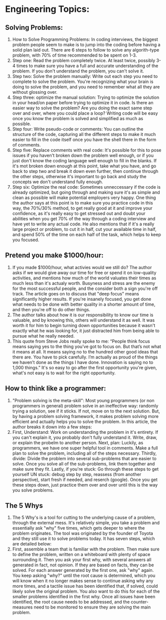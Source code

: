 # Engineering Topics:

## Solving Problems:

  1. How to Solve Programming Problems: In coding interviews, the biggest problem people seem to make is to jump into the coding before having a solid plan laid out. There are 6 steps to follow to solve any algorith-type problem, with 70% of time recommended to be spent on 1-3.
  2. Step one: Read the problem completely twice. At least twice, possibly 3-4 times to make sure you have a full and accurate understanding of the problem. If you don't understand the problem, you can't solve it.
  3. Step two: Solve the problem manually: Write out each step you need to complete to solve the problem. You're recognizing what your brain is doing to solve the problem, and you need to remember what all they are without glossing over.
  4. Step three: optimize the manual solution: Trying to optimize the solution in your head/on paper before trying to optimize it in code. Is there an easier way to solve the problem? Are you doing the exact same step over and over, where you could place a loop? Writing code will be easy once you know the problem is solved and simplified as much as possible.
  5. Step four: Write pseudo-code or comments: You can outline the structure of the code, capturing all the different steps to make it much easier to fill in the code itself once you have the shell there in the form of comments.
  6. Step five: Replace comments with real code: It's possible for this to pose issues if you haven't broken down the problem well enough, or if you just don't know the coding language well enough to fill in the blanks. If it's mot broken down enough at this point, take what you have, and go back to step two and break it down even further, then continue through the other steps, otherwise it's important to go back and study the concepts we don't understand fully enough.
  7. Step six: Optimize the real code: Sometimes unneccessary if the code is already optimized, but going through and making sure it's as simple and clean as possible will make potential employers very happy. One thing the author says at this point is to make sure you practice code in this way, the 70%/30% method, to get really good at it and improve your confidence, as it's really easy to get stressed out and doubt your abilities when you get 70% of the way through a coding interview and have yet to write any actual code. He also mentions that if it's a really large project or problem, to cut it in half, cut your available time in half, and spend 50% of the time on each half of the task, which helps to keep you focused.
  
## Pretend you make $1000/hour:

  1. If you made $1000/hour, what activies would we still do? The author asks if we would give away our time for free or spend it on low-quality activities, and mentions how much of the world valuates their times as much less than it's actualy worth. Busyness and stress are the enemy for the most successful people, and the consider both a sign you're off track. The article goes on to discuss that "deep focus" means significantly higher results. If you're insanely focused, you get done what needs to be done with better quality in a shorter amount of time, and then you're off to do other things. 
  2. The author talks about how it is our responsibility to know our time is valuable, and by knowing this, others will understand it as well. It was worth it for him to begin turning down opportunities because it wasn't exactly what he was looking for, it just distracted him from being able to pursue what he really needed. 
  3. This quote from Steve Jobs really spoke to me: “People think focus means saying yes to the thing you’ve got to focus on. But that’s not what it means at all. It means saying no to the hundred other good ideas that there are. You have to pick carefully. I’m actually as proud of the things we haven’t done as the things I have done. Innovation is saying no to 1,000 things.” It's so easy to go after the first opportunity you're given, what's not easy is to wait for the right opportunity.
  
## How to think like a programmer:
  1. "Problem solving is the meta-skill": Most young programmers (or non programmers in general) problem solve in an ineffective way: randomly trying a solution, see if it sticks. If not, move on to the next solution. But, by having a problem solving framework, it makes problem solving more efficient and actually helps you to solve the problem. In this article, the author breaks it down into a few steps:
  2. First, Understand: Work on understanding the problem in it's entirety. If you can't explain it, you probably don't fully understand it. Write, draw, or explain the probelm to another person. Next, plan: Luckily, as programmers, we have one super helpful tool in comments. Make a full plan to solve the problem, including all of the steps necessary. Thirdly, divide: Divide the problem into several sub-problems that are easier to solve. Once you solve all of the sub-problems, link them together and make sure they fit. Lastly, if you're stuck: Go through these steps to get yourself UN stuck: debug step by step, reassess (from another perspective), start fresh if needed, and reserch (google). Once you get these steps down, just practice them over and over until this is the way you solve problems. 
  
## The 5 Whys
  1. The 5 Why's is a tool for cutting to the underlying cause of a problem, through the external mess. It's relatively simple, you take a problem and essentially ask "why" five times, which gets deeper to where the problem originates. The tool was originated by the founder of Toyota and they still use it to solve problems today. It has seven steps, which are detailed below:
  2. First, assemble a team that is familiar with the problem. Then make sure to define the problem, written on a whiteboard with plenty of space surrounding it. Then you ask your first why, with several answers all generated in fact, not opinion. If they are based on facts, they can be solved. For each answer generated by the first one, ask "why" again. You keep asking "why?" until the root cause is determined, which you will know when it no longer makes sense to continue asking why any more times, and a tactile issue has been identified that, if solved, could likely solve the original problem. You also want to do this for each of the smaller problems identified in the first why. Once all issues have been identified, the root cause needs to be addressed, and the counter-measures need to be monitored to ensure they are solving the main problem. 
  
  
  
  
  
  
  
  
  
  
  
  
  
  
  
  
  
  
  
  



